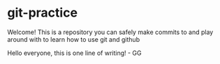 # git-practice

Welcome! This is a repository you can safely make commits to and play around with to learn how to use git and github

Hello everyone, this is one line of writing! - GG
